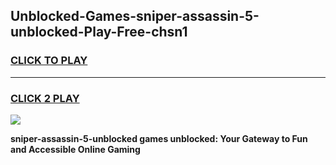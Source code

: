 
## Unblocked-Games-sniper-assassin-5-unblocked-Play-Free-chsn1
<h3>
<a href="https://premium76.site?title=sniper-assassin-5-unblocked&ref=23A">CLICK TO PLAY</a></h3>
<hr>

<h3>
<a href="https://premium76.site?title=sniper-assassin-5-unblocked&ref=23A">CLICK 2 PLAY</a>
  
</h3>

<a href="https://premium76.site?title=sniper-assassin-5-unblocked&ref=23A"><img src="https://clearcache.store/games.png"></a>


**sniper-assassin-5-unblocked games unblocked: Your Gateway to Fun and Accessible Online Gaming**
